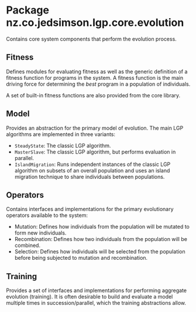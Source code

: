 # Package nz.co.jedsimson.lgp.core.evolution

Contains core system components that perform the evolution process.

## Fitness

Defines modules for evaluating fitness as well as the generic definition of a fitness function for programs in the system. 
A fitness function is the main driving force for determining the *best* program in a population of individuals.

A set of built-in fitness functions are also provided from the core library.

## Model

Provides an abstraction for the primary model of evolution. The main LGP algorithms are implemented in three variants:

  - `SteadyState`: The classic LGP algorithm.
  - `MasterSlave`: The classic LGP algorithm, but performs evaluation in parallel.
  - `IslandMigration`: Runs independent instances of the classic LGP algorithm on subsets of an overall population
       and uses an island migration technique to share individuals between populations. 

## Operators

Contains interfaces and implementations for the primary evolutionary operators available to the system:

  - Mutation: Defines how individuals from the population will be mutated to form new individuals. 
  - Recombination: Defines how two individuals from the population will be combined.
  - Selection: Defines how individuals will be selected from the population before being subjected to mutation and recombination.

## Training

Provides a set of interfaces and implementations for performing aggregate evolution (training). It is often desirable to build
and evaluate a model multiple times in succession/parallel, which the training abstractions allow.